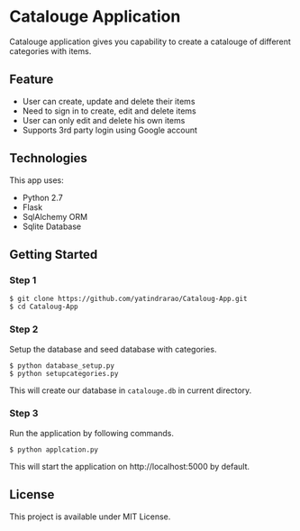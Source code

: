 # Catalouge Application
Catalouge application gives you capability to create a catalouge of different
categories with items.

## Feature
- User can create, update and delete their items
- Need to sign in to create, edit and delete items
- User can only edit and delete his own items
- Supports 3rd party login using Google account

## Technologies
This app uses:

- Python 2.7
- Flask
- SqlAlchemy ORM
- Sqlite Database

## Getting Started
### Step 1
```
$ git clone https://github.com/yatindrarao/Cataloug-App.git
$ cd Cataloug-App
```

### Step 2
Setup the database and seed database with categories.
```
$ python database_setup.py
$ python setupcategories.py
```
This will create our database in `catalouge.db` in current directory.
### Step 3
Run the application by following commands.
```
$ python applcation.py
```
This will start the application on http://localhost:5000 by default.

## License

This project is available under MIT License.
